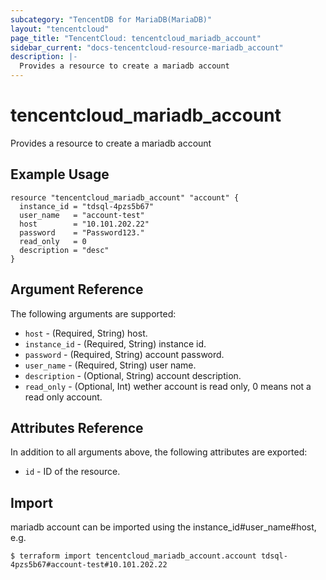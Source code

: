 ```yaml
---
subcategory: "TencentDB for MariaDB(MariaDB)"
layout: "tencentcloud"
page_title: "TencentCloud: tencentcloud_mariadb_account"
sidebar_current: "docs-tencentcloud-resource-mariadb_account"
description: |-
  Provides a resource to create a mariadb account
---
```


# tencentcloud_mariadb_account

Provides a resource to create a mariadb account

## Example Usage

```hcl
resource "tencentcloud_mariadb_account" "account" {
  instance_id = "tdsql-4pzs5b67"
  user_name   = "account-test"
  host        = "10.101.202.22"
  password    = "Password123."
  read_only   = 0
  description = "desc"
}
```

## Argument Reference

The following arguments are supported:

* `host` - (Required, String) host.
* `instance_id` - (Required, String) instance id.
* `password` - (Required, String) account password.
* `user_name` - (Required, String) user name.
* `description` - (Optional, String) account description.
* `read_only` - (Optional, Int) wether account is read only, 0 means not a read only account.

## Attributes Reference

In addition to all arguments above, the following attributes are exported:

* `id` - ID of the resource.



## Import

mariadb account can be imported using the instance_id#user_name#host, e.g.
```
$ terraform import tencentcloud_mariadb_account.account tdsql-4pzs5b67#account-test#10.101.202.22
```

